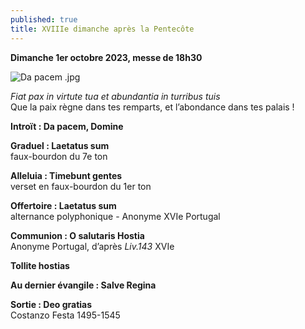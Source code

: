 ```yaml
---
published: true
title: XVIIIe dimanche après la Pentecôte
---
```

**Dimanche 1er octobre 2023, messe de 18h30**

![Da pacem .jpg]({{site.baseurl}}/images/Da%20pacem%20.jpg)

*Fiat pax in virtute tua et abundantia in turribus tuis*  
Que la paix règne dans tes remparts, et l’abondance dans tes palais !

**Introït : Da pacem, Domine**

**Graduel : Laetatus sum**  
faux-bourdon du 7e ton

**Alleluia : Timebunt gentes**  
verset en faux-bourdon du 1er ton

**Offertoire : Laetatus sum**  
alternance polyphonique - Anonyme XVIe Portugal

**Communion : O salutaris Hostia**  
Anonyme Portugal, d’après *Liv.143* XVIe

**Tollite hostias**

**Au dernier évangile : Salve Regina**

**Sortie : Deo gratias**  
Costanzo Festa 1495-1545
